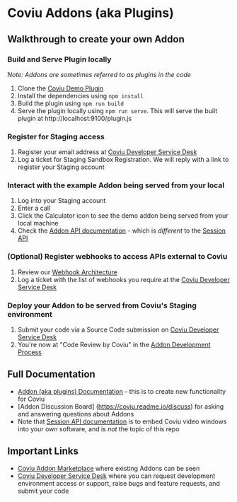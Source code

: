 # Coviu Addons (aka Plugins)

## Walkthrough to create your own Addon

### Build and Serve Plugin locally
_Note: Addons are sometimes referred to as plugins in the code_
1. Clone the [Coviu Demo Plugin](https://github.com/coviu/coviu-addons)
2. Install the dependencies using `npm install`
3. Build the plugin using `npm run build`
4. Serve the plugin locally using `npm run serve`. This will serve the built plugin at http://localhost:9100/plugin.js

### Register for Staging access
1. Register your email address at [Coviu Developer Service Desk](https://coviu.atlassian.net/servicedesk/customer/portal/8/group/13)
2. Log a ticket for Staging Sandbox Registration. We will reply with a link to register your Staging account

### Interact with the example Addon being served from your local
1. Log into your Staging account
2. Enter a call
3. Click the Calculator icon to see the demo addon being served from your local machine
4. Check the [Addon API documentation](https://coviu.readme.io/docs) - which is _different_ to the [Session API](https://coviu.readme.io/reference)

### (Optional) Register webhooks to access APIs external to Coviu
1. Review our [Webhook Architecture](https://coviu.readme.io/docs/webhook-documentation) 
2. Log a ticket with the list of webhooks you require at the [Coviu Developer Service Desk](https://coviu.atlassian.net/servicedesk/customer/portal/8)

### Deploy your Addon to be served from Coviu's Staging environment
1. Submit your code via a Source Code submission on [Coviu Developer Service Desk](https://coviu.atlassian.net/servicedesk/customer/portal/8)
2. You're now at "Code Review by Coviu" in the [Addon Development Process](https://github.com/coviu/coviu-addons/wiki/Addon-development-process)

## Full Documentation
* [Addon (aka plugins) Documentation](https://coviu.readme.io/docs) - this is to create new functionality for Coviu
* [Addon Discussion Board] (https://coviu.readme.io/discuss) for asking and answering questions about Addons
* Note that [Session API documentation](https://coviu.readme.io/docs/api-object) is to embed Coviu video windows into your own software, and is _not_ the topic of this repo

## Important Links 
* [Coviu Addon Marketplace](https://coviu.com/addons) where existing Addons can be seen
* [Coviu Developer Service Desk](https://coviu.atlassian.net/servicedesk/customer/portal/8) where you can request development environment access or support, raise bugs and feature requests, and submit your code

